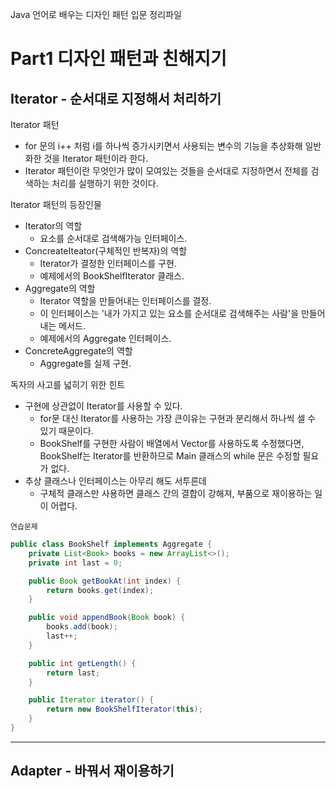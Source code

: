 Java 언어로 배우는 디자인 패턴 입문 정리파일
# Part1 디자인 패턴과 친해지기
## Iterator - 순서대로 지정해서 처리하기
Iterator 패턴
- for 문의 i++ 처럼 i를 하나씩 증가시키면서 사용되는 변수의 기능을 추상화해 일반화한 것을 Iterator 패턴이라 한다. 
- Iterator 패턴이란 무엇인가 많이 모여있는 것들을 순서대로 지정하면서 전체를 검색하는 처리를 실행하기 위한 것이다. 

Iterator 패턴의 등장인물
- Iterator의 역할
  - 요소를 순서대로 검색해가능 인터페이스.
- ConcreateIteator(구체적인 반복자)의 역할
  - Iterator가 결정한 인터페이스를 구현.
  - 예제에서의 BookShelfIterator 클래스.
- Aggregate의 역할
  - Iterator 역할을 만들어내는 인터페이스를 결정.
  - 이 인터페이스는 '내가 가지고 있는 요소를 순서대로 검색해주는 사람'을 만들어내는 메서드.
  - 예제에서의 Aggregate 인터페이스.
- ConcreteAggregate의 역할
  - Aggregate를 실제 구현.
  
독자의 사고를 넓히기 위한 힌트
- 구현에 상관없이 Iterator를 사용할 수 있다. 
  - for문 대신 Iterator를 사용하는 가장 큰이유는 구현과 분리해서 하나씩 셀 수 있기 때문이다. 
  - BookShelf를 구현한 사람이 배열에서 Vector를 사용하도록 수정했다면, BookShelf는 Iterator를 반환하므로 Main 클래스의 while 문은 수정할 필요가 없다.  
- 추상 클래스나 인터페이스는 아무리 해도 서투른데
  - 구체적 클래스만 사용하면 클래스 간의 결합이 강해져, 부품으로 재이용하는 일이 어렵다.  

`연습문제`
```Java
public class BookShelf implements Aggregate {
    private List<Book> books = new ArrayList<>();
    private int last = 0;

    public Book getBookAt(int index) {
        return books.get(index);
    }

    public void appendBook(Book book) {
        books.add(book);
        last++;
    }

    public int getLength() {
        return last;
    }

    public Iterator iterator() {
        return new BookShelfIterator(this);
    }
}
```
---
## Adapter - 바꿔서 재이용하기
  
  
  
  
  
